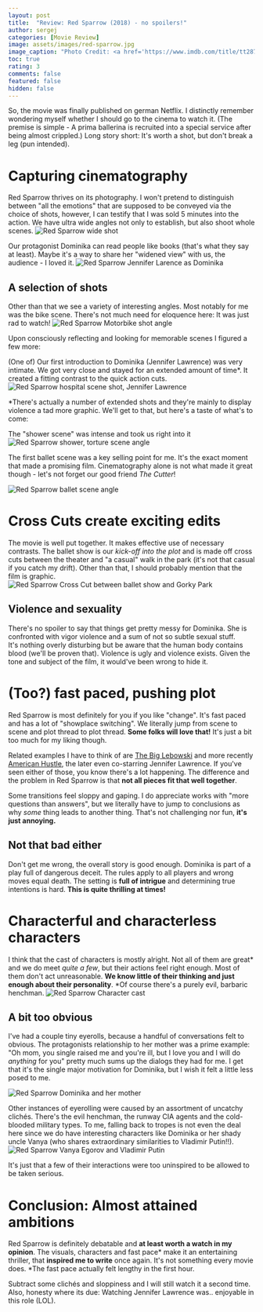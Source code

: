 ```yaml
---
layout: post
title:  "Review: Red Sparrow (2018) - no spoilers!"
author: sergej
categories: [Movie Review]
image: assets/images/red-sparrow.jpg
image_caption: "Photo Credit: <a href='https://www.imdb.com/title/tt2873282/mediaviewer/rm1560564224/' target='_blank'>IMDb</a>"
toc: true
rating: 3
comments: false
featured: false
hidden: false
---
```


So, the movie was finally published on german Netflix.
I distinctly remember wondering myself whether I should go to the cinema to watch it.
(The premise is simple - A prima ballerina is recruited into a special service after being almost crippled.)
Long story short: It's worth a shot, but don't break a leg (pun intended).

# Capturing cinematography
Red Sparrow thrives on its photography.
I won't pretend to distinguish between "all the emotions" that are supposed to be conveyed via the choice of shots,
however, I can testify that I was sold 5 minutes into the action.
We have ultra wide angles not only to establish, but also shoot whole scenes. 
![Red Sparrow wide shot](/assets/images/red-sparrow/red-sparrow-academy.jpg)

Our protagonist Dominika can read people like books (that's what they say at least).
Maybe it's a way to share her "widened view" with us, the audience - I loved it.
![Red Sparrow Jennifer Larence as Dominika](/assets/images/red-sparrow/red-sparrow-dominika.jpg)

## A selection of shots
Other than that we see a variety of interesting angles.
Most notably for me was the bike scene.
There's not much need for eloquence here: It was just rad to watch! 
![Red Sparrow Motorbike shot angle](/assets/images/red-sparrow/red-sparrow-motor-bike-scene.jpg)

Upon consciously reflecting and looking for memorable scenes I figured a few more:

(One of) Our first introduction to Dominika (Jennifer Lawrence) was very intimate.
We got very close and stayed for an extended amount of time*.
It created a fitting contrast to the quick action cuts.
![Red Sparrow hospital scene shot, Jennifer Lawrence](/assets/images/red-sparrow/red-sparrow-hospital-wake-up-jennifer-lawrence.jpg)

*There's actually a number of extended shots and they're mainly to display violence a tad more graphic. 
We'll get to that, but here's a taste of what's to come:

The "shower scene" was intense and took us right into it 
![Red Sparrow shower, torture scene angle](/assets/images/red-sparrow/red-sparrow-shower.jpg)

The first ballet scene was a key selling point for me.
It's the exact moment that made a promising film.
Cinematography alone is not what made it great though - let's not forget our good friend _The Cutter_! 

![Red Sparrow ballet scene angle](/assets/images/red-sparrow/red-sparrow-ballet-theater.jpg)

# Cross Cuts create exciting edits
The movie is well put together.
It makes effective use of necessary contrasts.
The ballet show is our *kick-off into the plot* and is made off cross cuts between the theater and "a casual" walk in the park
(it's not that casual if you catch my drift).
Other than that, I should probably mention that the film is graphic.
![Red Sparrow Cross Cut between ballet show and Gorky Park](/assets/images/red-sparrow/red-sparrow-gorky-park.jpg)

## Violence and sexuality
There's no spoiler to say that things get pretty messy for Dominika.
She is confronted with vigor violence and a sum of not so subtle sexual stuff.  
It's nothing overly disturbing but be aware that the human body contains blood (we'll be proven that).
Violence is ugly and violence exists.
Given the tone and subject of the film, it would've been wrong to hide it.

# (Too?) fast paced, pushing plot
Red Sparrow is most definitely for you if you like "change".
It's fast paced and has a lot of "showplace switching".
We literally jump from scene to scene and plot thread to plot thread.
**Some folks will love that!**
It's just a bit too much for my liking though.

Related examples I have to think of are [The Big Lebowski](https://www.imdb.com/title/tt0118715) and more recently [American Hustle](https://www.imdb.com/title/tt1800241),
the later even co-starring Jennifer Lawrence.
If you've seen either of those, you know there's a lot happening.
The difference and the problem in Red Sparrow is that **not all pieces fit that well together**.

Some transitions feel sloppy and gaping.
I do appreciate works with "more questions than answers",
 but we literally have to jump to conclusions as why *some* thing leads to another thing.
That's not challenging nor fun, **it's just annoying.**

## Not that bad either
Don't get me wrong, the overall story is good enough.
Dominika is part of a play full of dangerous deceit.
The rules apply to all players and wrong moves equal death.
The setting is **full of intrigue** and determining true intentions is hard.
**This is quite thrilling at times!**

# Characterful and characterless characters
I think that the cast of characters is mostly alright.
Not all of them are great* and we do meet *quite a few*, but their actions feel right enough.
Most of them don't act unreasonable.
**We know little of their thinking and just enough about their personality**.
*Of course there's a purely evil, barbaric henchman.
![Red Sparrow Character cast](/assets/images/red-sparrow/red-sparrow-henchman-matorin.jpg)

## A bit too obvious
I've had a couple tiny eyerolls, because a handful of conversations felt to obvious. 
The protagonists relationship to her mother was a prime example:
"Oh mom, you single raised me and you're ill, but I love you and I will do *anything* for you" pretty much sums up the dialogs they had for me.
I get that it's the single major motivation for Dominika, but I wish it felt a little less posed to me.

![Red Sparrow Dominika and her mother](/assets/images/red-sparrow/red-sparrow-dominika-mother.jpg)

Other instances of eyerolling were caused by an assortment of uncatchy clichés.
There's the evil henchman, the runway CIA agents and the cold-blooded military types.
To me, falling back to tropes is not even the deal here since we do have interesting characters like Dominika or her shady uncle Vanya
(who shares extraordinary similarities to Vladimir Putin!!).
![Red Sparrow Vanya Egorov and Vladimir Putin](/assets/images/red-sparrow/vanya-egorov-vladimir-putin.jpg)

It's just that a few of their interactions were too uninspired to be allowed to be taken serious.

# Conclusion: Almost attained ambitions
Red Sparrow is definitely debatable and **at least worth a watch in my opinion**.
The visuals, characters and fast pace* make it an entertaining thriller, that **inspired me to write** once again.
It's not something every movie does.
*The fast pace actually felt lengthy in the first hour.

Subtract some clichés and sloppiness and I will still watch it a second time.
Also, honesty where its due: Watching Jennifer Lawrence was.. enjoyable in this role (LOL).